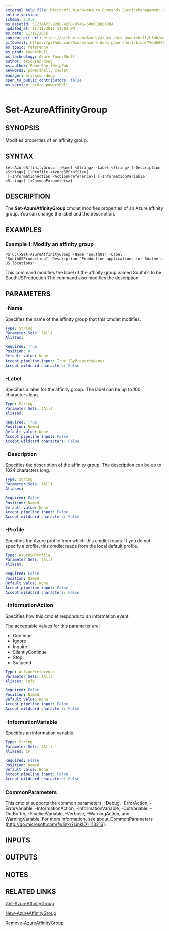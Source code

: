 ```yaml
---
external help file: Microsoft.WindowsAzure.Commands.ServiceManagement.dll-Help.xml
online version: 
schema: 2.0.0
ms.assetid: 5E27AA22-92DB-42FD-9746-6086CBBDA3BA
updated_at: 11/11/2016 11:03 PM
ms.date: 11/11/2016
content_git_url: https://github.com/Azure/azure-docs-powershell/blob/master/azureps-cmdlets-docs/ServiceManagement/Azure.Service/v2.1.0/Set-AzureAffinityGroup.md
gitcommit: https://github.com/Azure/azure-docs-powershell/blob/79eeb985ea480979357fb4695832a0c3d29a48bf/azureps-cmdlets-docs/ServiceManagement/Azure.Service/v2.1.0/Set-AzureAffinityGroup.md
ms.topic: reference
ms.prod: powershell
ms.technology: Azure PowerShell
author: erickson-doug
ms.author: PowerShellHelpPub
keywords: powershell, cmdlet
manager: erickson-doug
open_to_public_contributors: false
ms.service: azure-powershell
---
```


# Set-AzureAffinityGroup

## SYNOPSIS
Modifies properties of an affinity group.

## SYNTAX

```
Set-AzureAffinityGroup [-Name] <String> -Label <String> [-Description <String>] [-Profile <AzureSMProfile>]
 [-InformationAction <ActionPreference>] [-InformationVariable <String>] [<CommonParameters>]
```

## DESCRIPTION
The **Set-AzureAffinityGroup** cmdlet modifies properties of an Azure affinity group.
You can change the label and the description.

## EXAMPLES

### Example 1: Modify an affinity group
```
PS C:\>Set-AzureAffinityGroup -Name "South01" -Label "SouthUSProduction" -Description "Production applications for Southern US locations"
```

This command modifies the label of the affinity group named South01 to be SouthUSProduction The command also modifies the description.

## PARAMETERS

### -Name
Specifies the name of the affinity group that this cmdlet modifies.

```yaml
Type: String
Parameter Sets: (All)
Aliases: 

Required: True
Position: 0
Default value: None
Accept pipeline input: True (ByPropertyName)
Accept wildcard characters: False
```

### -Label
Specifies a label for the affinity group.
The label can be up to 100 characters long.

```yaml
Type: String
Parameter Sets: (All)
Aliases: 

Required: True
Position: Named
Default value: None
Accept pipeline input: False
Accept wildcard characters: False
```

### -Description
Specifies the description of the affinity group.
The description can be up to 1024 characters long.

```yaml
Type: String
Parameter Sets: (All)
Aliases: 

Required: False
Position: Named
Default value: None
Accept pipeline input: False
Accept wildcard characters: False
```

### -Profile
Specifies the Azure profile from which this cmdlet reads.
If you do not specify a profile, this cmdlet reads from the local default profile.

```yaml
Type: AzureSMProfile
Parameter Sets: (All)
Aliases: 

Required: False
Position: Named
Default value: None
Accept pipeline input: False
Accept wildcard characters: False
```

### -InformationAction
Specifies how this cmdlet responds to an information event.

The acceptable values for this parameter are:

- Continue
- Ignore
- Inquire
- SilentlyContinue
- Stop
- Suspend

```yaml
Type: ActionPreference
Parameter Sets: (All)
Aliases: infa

Required: False
Position: Named
Default value: None
Accept pipeline input: False
Accept wildcard characters: False
```

### -InformationVariable
Specifies an information variable.

```yaml
Type: String
Parameter Sets: (All)
Aliases: iv

Required: False
Position: Named
Default value: None
Accept pipeline input: False
Accept wildcard characters: False
```

### CommonParameters
This cmdlet supports the common parameters: -Debug, -ErrorAction, -ErrorVariable, -InformationAction, -InformationVariable, -OutVariable, -OutBuffer, -PipelineVariable, -Verbose, -WarningAction, and -WarningVariable. For more information, see about_CommonParameters (http://go.microsoft.com/fwlink/?LinkID=113216).

## INPUTS

## OUTPUTS

## NOTES

## RELATED LINKS

[Get-AzureAffinityGroup](xref:ServiceManagement/Azure.Service/v2.1.0/Get-AzureAffinityGroup.md)

[New-AzureAffinityGroup](xref:ServiceManagement/Azure.Service/v2.1.0/New-AzureAffinityGroup.md)

[Remove-AzureAffinityGroup](xref:ServiceManagement/Azure.Service/v2.1.0/Remove-AzureAffinityGroup.md)


